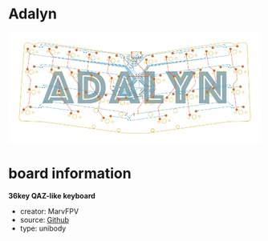 # Adalyn

![preview](./adalyn_preview.png)

# board information
**36key QAZ-like keyboard**

- creator: MarvFPV
- source: [Github](https://github.com/MarvFPV/Adalyn)
- type: unibody

